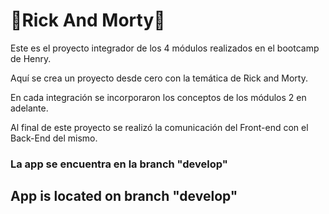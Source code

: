 <h1>🚀Rick And Morty🚀</h1>
 
 <span></span>

<p>Este es el proyecto integrador de los 4 módulos realizados en el bootcamp de Henry.</p>
<p>Aquí se crea un proyecto desde cero con la temática de Rick and Morty.</p>
<p>En cada integración se incorporaron los conceptos de los módulos 2 en adelante.</p>
<p>Al final de este proyecto se realizó la comunicación del Front-end con el Back-End del mismo.</p>

<span></span>

<h3>La app se encuentra en la branch "develop"</h3>

<span></span>

<h2>App is located on branch "develop"</h2>
